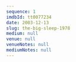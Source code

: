 ```yaml
---
sequence: 1
imdbId: tt0077234
date: 2003-12-13
slug: the-big-sleep-1978
medium: null
venue: null
venueNotes: null
mediumNotes: null
---
```


